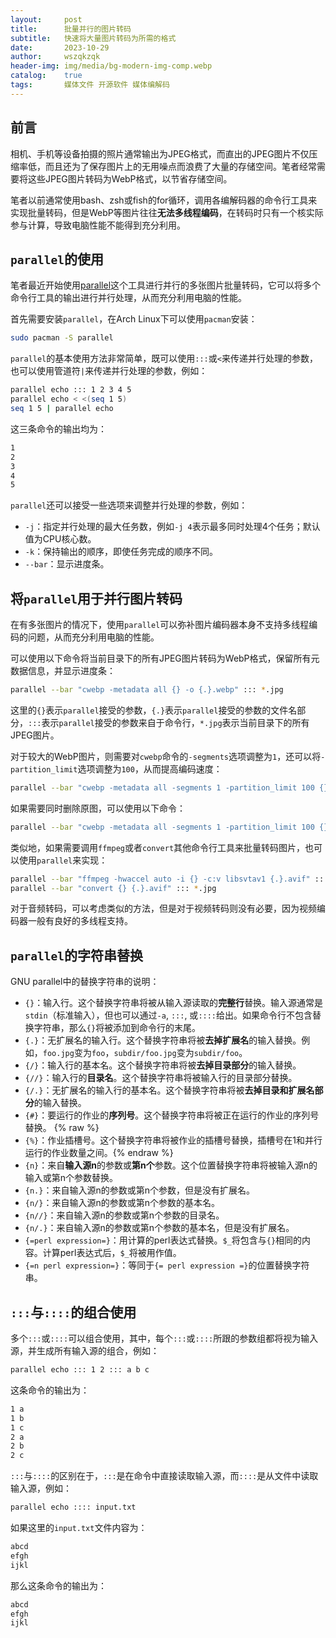 ```yaml
---
layout:     post
title:      批量并行的图片转码
subtitle:   快速将大量图片转码为所需的格式
date:       2023-10-29
author:     wszqkzqk
header-img: img/media/bg-modern-img-comp.webp
catalog:    true
tags:       媒体文件 开源软件 媒体编解码
---
```


## 前言

相机、手机等设备拍摄的照片通常输出为JPEG格式，而直出的JPEG图片不仅压缩率低，而且还为了保存图片上的无用噪点而浪费了大量的存储空间。笔者经常需要将这些JPEG图片转码为WebP格式，以节省存储空间。

笔者以前通常使用bash、zsh或fish的for循环，调用各编解码器的命令行工具来实现批量转码，但是WebP等图片往往**无法多线程编码**，在转码时只有一个核实际参与计算，导致电脑性能不能得到充分利用。

## `parallel`的使用

笔者最近开始使用[parallel](https://www.gnu.org/software/parallel/)这个工具进行并行的多张图片批量转码，它可以将多个命令行工具的输出进行并行处理，从而充分利用电脑的性能。

首先需要安装`parallel`，在Arch Linux下可以使用`pacman`安装：

```bash
sudo pacman -S parallel
```

`parallel`的基本使用方法非常简单，既可以使用`:::`或`<`来传递并行处理的参数，也可以使用管道符`|`来传递并行处理的参数，例如：

```bash
parallel echo ::: 1 2 3 4 5
parallel echo < <(seq 1 5)
seq 1 5 | parallel echo
```

这三条命令的输出均为：

```bash
1
2
3
4
5
```

`parallel`还可以接受一些选项来调整并行处理的参数，例如：

* `-j`：指定并行处理的最大任务数，例如`-j 4`表示最多同时处理4个任务；默认值为CPU核心数。
* `-k`：保持输出的顺序，即使任务完成的顺序不同。
* `--bar`：显示进度条。

## 将`parallel`用于并行图片转码

在有多张图片的情况下，使用`parallel`可以弥补图片编码器本身不支持多线程编码的问题，从而充分利用电脑的性能。

可以使用以下命令将当前目录下的所有JPEG图片转码为WebP格式，保留所有元数据信息，并显示进度条：

```bash
parallel --bar "cwebp -metadata all {} -o {.}.webp" ::: *.jpg
```

这里的`{}`表示`parallel`接受的参数，`{.}`表示`parallel`接受的参数的文件名部分，`:::`表示`parallel`接受的参数来自于命令行，`*.jpg`表示当前目录下的所有JPEG图片。

对于较大的WebP图片，则需要对`cwebp`命令的`-segments`选项调整为`1`，还可以将`-partition_limit`选项调整为`100`，从而提高编码速度：

```bash
parallel --bar "cwebp -metadata all -segments 1 -partition_limit 100 {} -o {.}.webp" ::: *.jpg
```

如果需要同时删除原图，可以使用以下命令：

```bash
parallel --bar "cwebp -metadata all -segments 1 -partition_limit 100 {} -o {.}.webp && rm {}" ::: *.jpg
```

类似地，如果需要调用`ffmpeg`或者`convert`其他命令行工具来批量转码图片，也可以使用`parallel`来实现：

```bash
parallel --bar "ffmpeg -hwaccel auto -i {} -c:v libsvtav1 {.}.avif" ::: *.jpg
parallel --bar "convert {} {.}.avif" ::: *.jpg
```

对于音频转码，可以考虑类似的方法，但是对于视频转码则没有必要，因为视频编码器一般有良好的多线程支持。

## `parallel`的字符串替换

GNU parallel中的替换字符串的说明：

- `{}`：输入行。这个替换字符串将被从输入源读取的**完整行**替换。输入源通常是`stdin`（标准输入），但也可以通过`-a`, `:::`, 或`::::`给出。如果命令行不包含替换字符串，那么`{}`将被添加到命令行的末尾。
- `{.}`：无扩展名的输入行。这个替换字符串将被**去掉扩展名**的输入替换。例如，`foo.jpg`变为`foo`，`subdir/foo.jpg`变为`subdir/foo`。
- `{/}`：输入行的基本名。这个替换字符串将被**去掉目录部分**的输入替换。
- `{//}`：输入行的**目录名**。这个替换字符串将被输入行的目录部分替换。
- `{/.}`：无扩展名的输入行的基本名。这个替换字符串将被**去掉目录和扩展名部分**的输入替换。
- `{#}`：要运行的作业的**序列号**。这个替换字符串将被正在运行的作业的序列号替换。
{% raw %}<!-- `{%`和`%}`在Jekyll的Liqiud模板引擎中是特殊标记，用于包含Liquid标签
        如果要显示`{%}`，需要将其置于{% raw %}和{% endraw %}之间
        否则会***构建失败***！！！ -->
- `{%}`：作业插槽号。这个替换字符串将被作业的插槽号替换，插槽号在1和并行运行的作业数量之间。{% endraw %}
- `{n}`：来自**输入源n**的参数或**第n个**参数。这个位置替换字符串将被输入源n的输入或第n个参数替换。
- `{n.}`：来自输入源n的参数或第n个参数，但是没有扩展名。
- `{n/}`：来自输入源n的参数或第n个参数的基本名。
- `{n//}`：来自输入源n的参数或第n个参数的目录名。
- `{n/.}`：来自输入源n的参数或第n个参数的基本名，但是没有扩展名。
- `{=perl expression=}`：用计算的perl表达式替换。`$_`将包含与`{}`相同的内容。计算perl表达式后，`$_`将被用作值。
- `{=n perl expression=}`：等同于`{= perl expression =}`的位置替换字符串。

## `:::`与`::::`的组合使用

多个`:::`或`::::`可以组合使用，其中，每个`:::`或`::::`所跟的参数组都将视为输入源，并生成所有输入源的组合，例如：

```bash
parallel echo ::: 1 2 ::: a b c
```

这条命令的输出为：

```bash
1 a
1 b
1 c
2 a
2 b
2 c
```

`:::`与`::::`的区别在于，`:::`是在命令中直接读取输入源，而`::::`是从文件中读取输入源，例如：

```bash
parallel echo :::: input.txt
```

如果这里的`input.txt`文件内容为：

```bash
abcd
efgh
ijkl
```

那么这条命令的输出为：

```bash
abcd
efgh
ijkl
```
